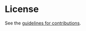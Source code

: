 # License

See the
[guidelines for contributions](https://github.com/kkohbrok/draft-kohbrok-mls-contextual-remove/blob/main/CONTRIBUTING.md).
